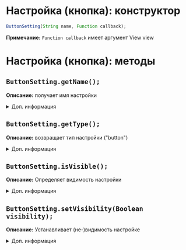 # Настройка (кнопка): конструктор
```js
ButtonSetting(String name, Function callback);
```
**Примечание:** ``Function callback`` имеет аргумент View view

# Настройка (кнопка): методы
## ``ButtonSetting.getName();``
**Описание:** получает имя настройки

<details>
<summary>Доп. информация</summary>

**Аргумент(-ы)**:
| Аргумент | Значение |
| -------- | -------- |
| ButtonSetting setting | Имя настройки |

**Возвращает:** ``String settingName``

**Пример:**
```js
setting = new ButtonSetting("Nuke USA", function() {
    Memory.read(0, 1);
});

setting.getName(); // "Nuke USA"
```
</details>

## ``ButtonSetting.getType();``
**Описание:** возвращает тип настройки ("button")

<details>
<summary>Доп. информация</summary>

**Аргумент(-ы)**:
| Аргумент | Значение |
| -------- | -------- |
| ButtonSetting setting | Настройка |

**Возвращает:** ``String settingType``

**Пример:**
```js
setting = new ButtonSetting("Run", function() {
    // pass
});

setting.getType() // "button"
```
</details>

## ``ButtonSetting.isVisible();``
**Описание:** Определяет видимость настройки

<details>
<summary>Доп. информация</summary>

**Аргумент(-ы)**:
| Аргумент | Значение |
| -------- | -------- |
| ButtonSetting setting | Настройка |

**Возвращает:** ``Boolean isVisible``

**Пример:**
```js
setting = new ButtonSetting("Example", function() {
    // pass
});

setting.isVisible(); // true
```

</details>

## ``ButtonSetting.setVisibility(Boolean visibility);``
**Описание:** Устанавливает (не-)видимость настройке

<details>
<summary>Доп. информация</summary>

**Аргумент(-ы)**:
| Аргумент | Значение |
| -------- | -------- |
| ButtonSetting setting | Настройка |
|  Boolean visibility | Видимость настройки |

**Пример:**
```js
// пример будет потом
```

</details>
